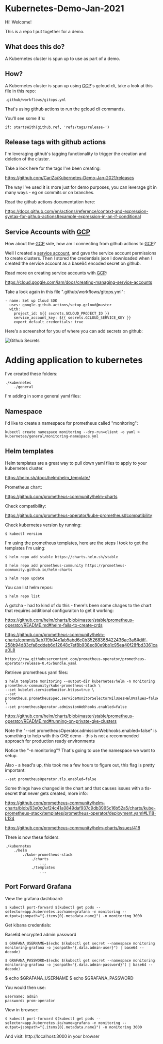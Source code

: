 # Kubernetes-Demo-Jan-2021

Hi! Welcome! 

This is a repo I put together for a demo.

## What does this do?

A Kubernetes cluster is spun up to use as part of a demo.

## How?

A Kubernetes cluster is spun up using [GCP](https://console.cloud.google.com/)'s gcloud cli, take a look at this file in this repo:

    .github/workflows/gitops.yml

That's using github actions to run the gcloud cli commands.

You'll see some if's:

    if: startsWith(github.ref, 'refs/tags/release-')

## Release tags with github actions

I'm leveraging github's tagging functionality to trigger the creation and deletion of the cluster.

Take a look here for the tags I've been creating:

https://github.com/CariZa/Kubernetes-Demo-Jan-2021/releases

The way I've used it is more just for demo purposes, you can leverage git in many ways - eg on commits or on branches.

Read the github actions documentation here:

https://docs.github.com/en/actions/reference/context-and-expression-syntax-for-github-actions#example-expression-in-an-if-conditional

## Service Accounts with [GCP](https://console.cloud.google.com/)

How about the [GCP](https://console.cloud.google.com/) side, how am I connecting from github actions to [GCP](https://console.cloud.google.com/)? 

Well I created a [service account](https://cloud.google.com/iam/docs/creating-managing-service-accounts), and gave the service account permissions to create clusters. Then I stored the credentials json I downloaded when I created the service account as a base64 encoded secret on github.

Read more on creating service accounts with [GCP](https://console.cloud.google.com/):

https://cloud.google.com/iam/docs/creating-managing-service-accounts

Take a look again in this file ".github/workflows/gitops.yml":

    - name: Set up Cloud SDK
      uses: google-github-actions/setup-gcloud@master
      with:
        project_id: ${{ secrets.GCLOUD_PROJECT_ID }}
        service_account_key: ${{ secrets.GCLOUD_SERVICE_KEY }}
        export_default_credentials: true

Here's a screenshot for you of where you can add secrets on github:

![Github Secrets](./images/github-secrets.png)

# Adding application to kubernetes

I've created these folders:

    ./kubernetes
        ./general

I'm adding in some general yaml files:

## Namespace

I'd like to create a namespace for prometheus called "monitoring":

    kubectl create namespace monitoring --dry-run=client -o yaml > kubernetes/general/monitoring-namespace.yml

## Helm templates

Helm templates are a great way to pull down yaml files to apply to your kubernetes cluster.

https://helm.sh/docs/helm/helm_template/

Prometheus chart:

https://github.com/prometheus-community/helm-charts

Check compatibility:

https://github.com/prometheus-operator/kube-prometheus#compatibility

Check kubernetes version by running:

    $ kubectl version

I'm using the prometheus templates, here are the steps I took to get the templates I'm using:

    $ helm repo add stable https://charts.helm.sh/stable

    $ helm repo add prometheus-community https://prometheus-community.github.io/helm-charts

    $ helm repo update

You can list helm repos:

    $ helm repo list

A gotcha - had to kind of do this - there's been some chages to the chart that requires additional configuraiton to get it working:

https://github.com/helm/charts/blob/master/stable/prometheus-operator/README.md#helm-fails-to-create-crds

https://github.com/prometheus-community/helm-charts/commit/3ab7f9b04e1ab5abd6c0b35268368422436ae3a6#diff-258b94d83cfa8cddeb6d12648c7ef8b938ec80e9bb1c95ea40f28fbd3361caa0L8


    https://raw.githubusercontent.com/prometheus-operator/prometheus-operator/release-0.45/bundle.yaml

Retrieve prometheus yaml files:

    $ helm template monitoring --output-dir kubernetes/helm -n monitoring prometheus-community/kube-prometheus-stack \
    --set kubelet.serviceMonitor.https=true \
    --set prometheus.prometheusSpec.serviceMonitorSelectorNilUsesHelmValues=false \
    --set prometheusOperator.admissionWebhooks.enabled=false

https://github.com/helm/charts/blob/master/stable/prometheus-operator/README.md#running-on-private-gke-clusters

Note the "--set prometheusOperator.admissionWebhooks.enabled=false" is something to help with this GKE demo - this is not a recommended approach for production ready environments 

Notice the "-n monitoring"? That's going to use the namespace we want to setup.

Also - a head's up, this took me a few hours to figure out, this flag is pretty important:

    --set prometheusOperator.tls.enabled=false

Some things have changed in the chart and that causes issues with a tls-secret that never gets created, more info:

https://github.com/prometheus-community/helm-charts/blob/63e0c0ef24c41a0849daf937c9db3995c16b52a5/charts/kube-prometheus-stack/templates/prometheus-operator/deployment.yaml#L118-L124

https://github.com/prometheus-community/helm-charts/issues/418

There is now these folders:

    ./kubernetes
        ./helm
            ./kube-prometheus-stack
                ./charts
                    ...
                ./templates
                    ...

## Port Forward Grafana

View the grafana dashboard:

    $ kubectl port-forward $(kubectl get pods --selector=app.kubernetes.io/name=grafana -n monitoring --output=jsonpath="{.items[0].metadata.name}") -n monitoring 3000

Get kibana credentials:

Base64 encrypted admin password

    $ GRAFANA_USERNAME=$(echo $(kubectl get secret --namespace monitoring monitoring-grafana -o jsonpath="{.data.admin-user}") | base64 --decode)

    $ GRAFANA_PASSWORD=$(echo $(kubectl get secret --namespace monitoring monitoring-grafana -o jsonpath="{.data.admin-password}") | base64 --decode)

$ echo $GRAFANA_USERNAME
$ echo $GRAFANA_PASSWORD

You would then use:

    username: admin
    password: prom-operator

View in browser:

    $ kubectl port-forward $(kubectl get pods --selector=app.kubernetes.io/name=grafana -n monitoring --output=jsonpath="{.items[0].metadata.name}") -n monitoring 3000

And visit: http://localhost:3000 in your browser

